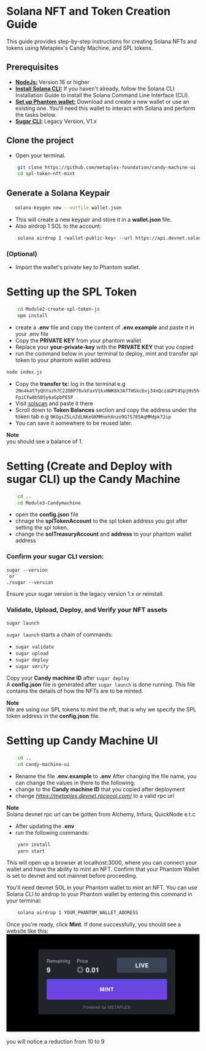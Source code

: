 # Solana NFT and Token Creation Guide

This guide provides step-by-step instructions for creating Solana NFTs and tokens using Metaplex's Candy Machine, and SPL tokens.

## Prerequisites
- **[NodeJs:](https://nodejs.org/)** Version 16 or higher
- **[Install Solana CLI:](https://docs.solana.com/cli/install-solana-cli)** If you haven't already, follow the Solana CLI Installation Guide to install the Solana Command Line Interface (CLI).
- **[Set up Phantom wallet:](https://phantom.app/)** Download and create a new wallet or use an existing one. You'll need this wallet to interact with Solana and perform the tasks below.
- **[Sugar CLI:](https://github.com/metaplex-foundation/sugar/releases/tag/v1.2.2)** Legacy Version, V1.x

##  Clone the project
- Open your terminal.
```bash
    git clone https://github.com/metaplex-foundation/candy-machine-ui
    cd spl-token-nft-mint
```
## Generate a Solana Keypair
```bash
   solana-keygen new --outfile wallet.json
```
- This will create a new keypair and store it in a **wallet.json** file.
- Also airdrop 1 SOL to the account:
```bash
    solana airdrop 1 <wallet-public-key> --url https://api.devnet.solana.com
```
### (Optional)
- Import the wallet's private key to Phantom wallet.


# Setting up the SPL Token 
```bash
    cd Module2-create-spl-token-js
    npm install
```
- create a **.env** file and copy the content of **.env.example**  and paste it in your .env file
- Copy the **PRIVATE KEY** from your phantom wallet
- Replace your **your-private-key** with the **PRIVATE KEY** that you copied
- run the command below in your terminal to deploy, mint and transfer spl token to your phantom wallet address 
```bash
node index.js
```
- Copy the **transfer tx:** log in the terminal e.g `2Nn4k4tTyQhYuzh7C22DBP76vkFaxV1kxNWK6k3AfTHSkcbxj34xQczaGPt4SpjHs5hFpiCFw8b5BSy6aGpbPE5P`
- Visit [solscan](https://explorer.solana.com/) and paste it there
- Scroll down to **Token Balances** section and copy the address under the token tab e.g `9KGgsZ5LnZdLNKeGKMMnehXnzo9G7S785AqMMdpk72ip` 
- You can save it somewhere to be reused later.
  
**Note**   
you should see a balance of 1.



# Setting (Create and Deploy with sugar CLI) up the Candy Machine
```bash
    cd ..
    cd Module3-Candymachine
```
- open the **config.json** file
- chnage the **splTokenAccount** to the spl token address you got after setting the spl token.
- change the **solTreasuryAccount** and **address** to your phantom wallet address 
  
### Confirm your sugar CLI version:

   ```
   sugar --version
   `or`
   ./sugar --version
   ```
Ensure your sugar version is the legacy version 1.x or reinstall.

### Validate, Upload, Deploy, and Verify your NFT assets
    
    sugar launch

`sugar launch` starts a chain of commands:
- `sugar validate`
- `sugar upload`
- `sugar deploy`
- `sugar verify`

Copy your **Candy machine ID** after `sugar deploy`\
A **config.json** file is generated after `sugar launch` is done running. This file contains the details of how the NFTs are to be minted.

**Note**   
We are using our SPL tokens to mint the nft, that is why we specify the SPL token address in the **config.json** file.



# Setting up Candy Machine UI
```bash
    cd ..
    cd candy-machine-ui
```
- Rename the file **.env.example** to **.env** After changing the file name, you can change the values in there to the following:
- change *<YOUR CANDY MACHINE PROGRAM ID>* to the **Candy machine ID** that you copied after deployment
- change *https://metaplex.devnet.rpcpool.com/* to a valid rpc url

**Note**   
Solana devnet rpc url can be gotten from Alchemy, Infura, QuickNode e.t.c

- After updating the **.env**
-  run the following commands:
```bash
    yarn install
    yarn start
```
This will open up a browser at localhost:3000, where you can connect your wallet and have the ability to mint an NFT. Confirm that your Phantom Wallet is set to devnet and not mainnet before proceeding.

You'll need devnet SOL in your Phantom wallet to mint an NFT. You can use Solana CLI to airdrop to your Phantom wallet by entering this command in your terminal: 
  
```bash
    solana airdrop 1 YOUR_PHANTOM_WALLET_ADDRESS
```

Once you're ready, click **Mint**. If done successfully, you should see a website like this:
![ScreenShot](/mintPage.png)

you will notice a reduction from 10 to 9











